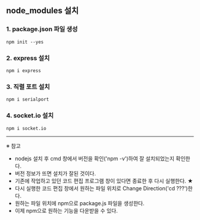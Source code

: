 ## node_modules 설치

### 1. package.json 파일 생성
```
npm init --yes
```

### 2. express 설치
```
npm i express
```

### 3. 직렬 포트 설치
```
npm i serialport
```

### 4. socket.io 설치
```
npm i socket.io
```
***
※ 참고
- nodejs 설치 후 cmd 창에서 버전을 확인('npm -v')하여 잘 설치되었는지 확인한다. 
- 버전 정보가 뜨면 설치가 잘된 것이다. 
- 기존에 작업하고 있던 코드 편집 프로그램 창이 있다면 종료한 후 다시 실행한다. ★
- 다시 실행한 코드 편집 창에서 원하는 파일 위치로 Change Direction('cd ???')한다. 
- 원하는 파일 위치에 npm으로 package.js 파일을 생성한다. 
- 이제 npm으로 원하는 기능을 다운받을 수 있다. 
